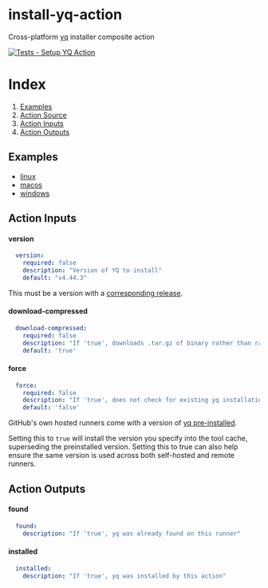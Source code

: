 # install-yq-action
Cross-platform [yq](https://github.com/mikefarah/yq) installer composite action

[![Tests - Setup YQ Action](https://github.com/dcarbone/install-yq-action/actions/workflows/tests.yaml/badge.svg)](https://github.com/dcarbone/install-yq-action/actions/workflows/tests.yaml)

# Index

1. [Examples](#examples)
2. [Action Source](action.yaml)
3. [Action Inputs](#action-inputs)
4. [Action Outputs](#action-outputs)

## Examples

* [linux](./.github/workflows/example-linux.yaml)
* [macos](./.github/workflows/example-macos.yaml)
* [windows](./.github/workflows/example-windows.yaml)

## Action Inputs

#### version
```yaml
  version:
    required: false
    description: "Version of YQ to install"
    default: "v4.44.3"
```

This must be a version with a [corresponding release](https://github.com/mikefarah/yq/releases).

#### download-compressed
```yaml
  download-compressed:
    required: false
    description: "If 'true', downloads .tar.gz of binary rather than raw binary.  Save the tubes."
    default: 'true'
```

#### force
```yaml
  force:
    required: false
    description: "If 'true', does not check for existing yq installation before continuing."
    default: 'false'
```

GitHub's own hosted runners come with a version of
[yq pre-installed](https://docs.github.com/en/actions/using-github-hosted-runners/about-github-hosted-runners#preinstalled-software).

Setting this to `true` will install the version you specify into the tool cache, superseding the preinstalled version.
Setting this to true can also help ensure the same version is used across both self-hosted and remote runners. 

## Action Outputs

#### found
```yaml
  found:
    description: "If 'true', yq was already found on this runner"
```

#### installed
```yaml
  installed:
    description: "If 'true', yq was installed by this action"
```

